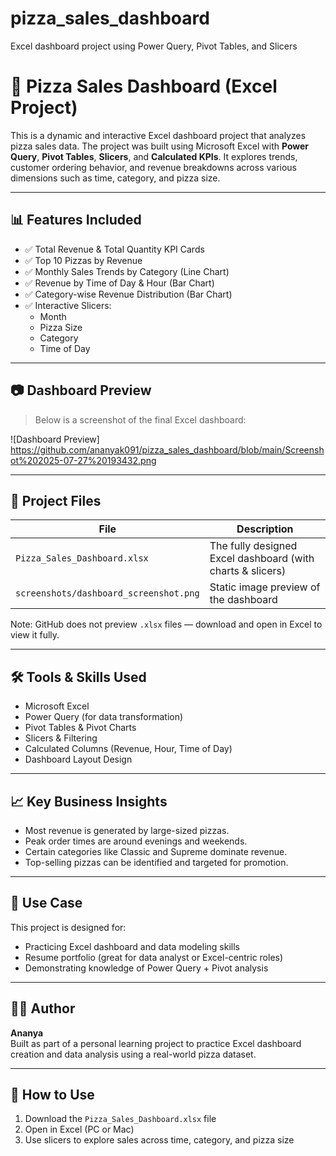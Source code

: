 # pizza_sales_dashboard
Excel dashboard project using Power Query, Pivot Tables, and Slicers
# 🍕 Pizza Sales Dashboard (Excel Project)

This is a dynamic and interactive Excel dashboard project that analyzes pizza sales data. The project was built using Microsoft Excel with **Power Query**, **Pivot Tables**, **Slicers**, and **Calculated KPIs**. It explores trends, customer ordering behavior, and revenue breakdowns across various dimensions such as time, category, and pizza size.

---

## 📊 Features Included

- ✅ Total Revenue & Total Quantity KPI Cards
- ✅ Top 10 Pizzas by Revenue
- ✅ Monthly Sales Trends by Category (Line Chart)
- ✅ Revenue by Time of Day & Hour (Bar Chart)
- ✅ Category-wise Revenue Distribution (Bar Chart)
- ✅ Interactive Slicers:
  - Month
  - Pizza Size
  - Category
  - Time of Day

---

## 📷 Dashboard Preview

> Below is a screenshot of the final Excel dashboard:

![Dashboard Preview] https://github.com/ananyak091/pizza_sales_dashboard/blob/main/Screenshot%202025-07-27%20193432.png

---

## 📁 Project Files

| File | Description |
|------|-------------|
| `Pizza_Sales_Dashboard.xlsx` | The fully designed Excel dashboard (with charts & slicers) |
| `screenshots/dashboard_screenshot.png` | Static image preview of the dashboard |

Note: GitHub does not preview `.xlsx` files — download and open in Excel to view it fully.

---

## 🛠 Tools & Skills Used

- Microsoft Excel
- Power Query (for data transformation)
- Pivot Tables & Pivot Charts
- Slicers & Filtering
- Calculated Columns (Revenue, Hour, Time of Day)
- Dashboard Layout Design

---

## 📈 Key Business Insights

- Most revenue is generated by large-sized pizzas.
- Peak order times are around evenings and weekends.
- Certain categories like Classic and Supreme dominate revenue.
- Top-selling pizzas can be identified and targeted for promotion.

---

## 💼 Use Case

This project is designed for:
- Practicing Excel dashboard and data modeling skills
- Resume portfolio (great for data analyst or Excel-centric roles)
- Demonstrating knowledge of Power Query + Pivot analysis


---

## 👩‍💻 Author

**Ananya**  
Built as part of a personal learning project to practice Excel dashboard creation and data analysis using a real-world pizza dataset.

---

## 📎 How to Use

1. Download the `Pizza_Sales_Dashboard.xlsx` file
2. Open in Excel (PC or Mac)
3. Use slicers to explore sales across time, category, and pizza size
